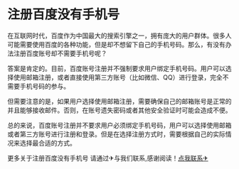 # 注册百度没有手机号

在互联网时代，百度作为中国最大的搜索引擎之一，拥有庞大的用户群体。很多人可能需要使用百度的各种功能，但是却不想留下自己的手机号码。那么，有没有办法注册百度账号却不需要手机号呢？

答案是肯定的。目前，百度账号注册并不强制要求用户绑定手机号码。用户可以选择使用邮箱注册，或者直接使用第三方账号（比如微信、QQ）进行登录，完全不需要手机号码的参与。

但需要注意的是，如果用户选择使用邮箱注册，需要确保自己的邮箱账号是正常的并且能够接收邮件。否则，在账号遗失密码或者其他安全验证时可能会造成不便。

总的来说，百度账号注册并不要求用户必须绑定手机号码，用户可以选择使用邮箱或者第三方账号进行注册和登录。但是在选择注册方式时，需要根据自己的实际情况来选择最合适的方式。

更多关于注册百度没有手机号 请通过✈与我们联系,感谢阅读！[点我联系✈](https://pro.G208.com)